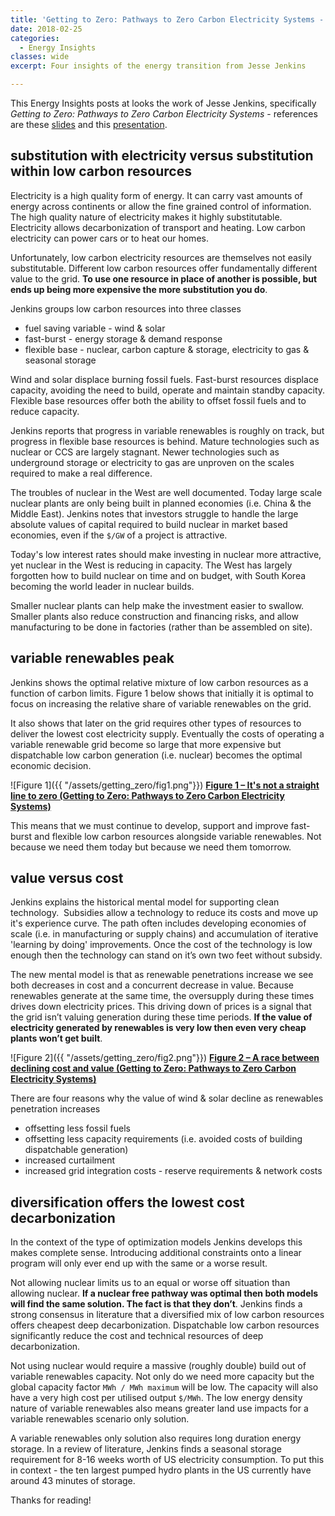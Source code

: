 ```yaml
---
title: 'Getting to Zero: Pathways to Zero Carbon Electricity Systems - Jesse Jenkins'
date: 2018-02-25
categories:
  - Energy Insights
classes: wide
excerpt: Four insights of the energy transition from Jesse Jenkins

---
```


This Energy Insights posts at looks the work of Jesse Jenkins, specifically *Getting to Zero: Pathways to Zero Carbon Electricity Systems* - references are these [slides](https://kleinmanenergy.upenn.edu/sites/default/files/Getting_to_Zero.pdf) and this [presentation](https://kleinmanenergy.upenn.edu/events/getting-zero-pathways-zero-carbon-electricity-systems).

## substitution with electricity versus substitution within low carbon resources

Electricity is a high quality form of energy.  It can carry vast amounts of energy across continents or allow the fine grained control of information.  The high quality nature of electricity makes it highly substitutable. Electricity allows decarbonization of transport and heating.  Low carbon electricity can power cars or to heat our homes.

Unfortunately, low carbon electricity resources are themselves not easily substitutable.  Different low carbon resources offer fundamentally different value to the grid.  **To use one resource in place of another is possible, but ends up being more expensive the more substitution you do**.  

Jenkins groups low carbon resources into three classes
- fuel saving variable - wind & solar
- fast-burst - energy storage & demand response
- flexible base - nuclear, carbon capture & storage, electricity to gas & seasonal storage

Wind and solar displace burning fossil fuels.  Fast-burst resources displace capacity, avoiding the need to build, operate and maintain standby capacity.  Flexible base resources offer both the ability to offset fossil fuels and to reduce capacity.

Jenkins reports that progress in variable renewables is roughly on track, but progress in flexible base resources is behind.  Mature technologies such as nuclear or CCS are largely stagnant.  Newer technologies such as underground storage or electricity to gas are unproven on the scales required to make a real difference.  

The troubles of nuclear in the West are well documented.  Today large scale nuclear plants are only being built in planned economies (i.e. China & the Middle East).  Jenkins notes that investors struggle to handle the large absolute values of capital required to build nuclear in market based economies, even if the `$/GW` of a project is attractive.

Today's low interest rates should make investing in nuclear more attractive, yet nuclear in the West is reducing in capacity.  The West has largely forgotten how to build nuclear on time and on budget, with South Korea becoming the world leader in nuclear builds.

Smaller nuclear plants can help make the investment easier to swallow.  Smaller plants also reduce construction and financing risks, and allow manufacturing to be done in factories (rather than be assembled on site).

##  variable renewables peak

Jenkins shows the optimal relative mixture of low carbon resources as a function of carbon limits.  Figure 1 below shows that initially it is optimal to focus on increasing the relative share of variable renewables on the grid.  

It also shows that later on the grid requires other types of resources to deliver the lowest cost electricity supply.  Eventually the costs of operating a variable renewable grid become so large that more expensive but dispatchable low carbon generation (i.e. nuclear) becomes the optimal economic decision.

![Figure 1]({{ "/assets/getting_zero/fig1.png"}})
**[Figure 1 – It's not a straight line to zero (Getting to Zero: Pathways to Zero Carbon Electricity Systems) ](https://kleinmanenergy.upenn.edu/sites/default/files/Getting_to_Zero.pdf)**

This means that we must continue to develop, support and improve fast-burst and flexible low carbon resources alongside variable renewables.  Not because we need them today but because we need them tomorrow.

## value versus cost

Jenkins explains the historical mental model for supporting clean technology.  Subsidies allow a technology to reduce its costs and move up it's experience curve. The path often includes developing economies of scale (i.e. in manufacturing or supply chains) and accumulation of iterative 'learning by doing' improvements. Once the cost of the technology is low enough then the technology can stand on it’s own two feet without subsidy.

The new mental model is that as renewable penetrations increase we see both decreases in cost and a concurrent decrease in value.  Because renewables generate at the same time, the oversupply during these times drives down electricity prices.  This driving down of prices is a signal that the grid isn’t valuing generation during these time periods.  **If the value of electricity generated by renewables is very low then even very cheap plants won’t get built**.  

![Figure 2]({{ "/assets/getting_zero/fig2.png"}})
**[Figure 2 – A race between declining cost and value (Getting to Zero: Pathways to Zero Carbon Electricity Systems) ](https://kleinmanenergy.upenn.edu/sites/default/files/Getting_to_Zero.pdf)**

There are four reasons why the value of wind & solar decline as renewables penetration increases
- offsetting less fossil fuels
- offsetting less capacity requirements (i.e. avoided costs of building dispatchable generation)
- increased curtailment
- increased grid integration costs - reserve requirements & network costs

## diversification offers the lowest cost decarbonization

In the context of the type of optimization models Jenkins develops this makes complete sense.  Introducing additional constraints onto a linear program will only ever end up with the same or a worse result.

Not allowing nuclear limits us to an equal or worse off situation than allowing nuclear.  **If a nuclear free pathway was optimal then both models will find the same solution. The fact is that they don’t**.  Jenkins finds a strong consensus in literature that a diversified mix of low carbon resources offers cheapest deep decarbonization.  Dispatchable low carbon resources significantly reduce the cost and technical resources of deep decarbonization.  

Not using nuclear would require a massive (roughly double) build out of variable renewables capacity.  Not only do we need more capacity but the global capacity factor `MWh / MWh maximum` will be low.  The capacity will also have a very high cost per utilised output `$/MWh`. The low energy density nature of variable renewables also means greater land use impacts for a variable renewables scenario only solution.

A variable renewables only solution also requires long duration energy storage.  In a review of literature, Jenkins finds a seasonal storage requirement for 8-16 weeks worth of US electricity consumption.  To put this in context - the ten largest pumped hydro plants in the US currently have around 43 minutes of storage.  

Thanks for reading!
